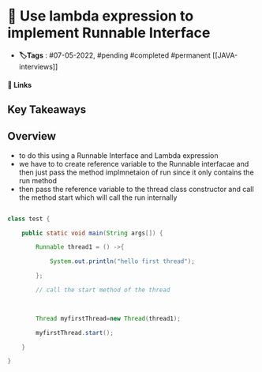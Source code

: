 # 📑 Use lambda expression to implement Runnable Interface

- **🏷️Tags** : #07-05-2022,  #pending #completed #permanent
[[JAVA-interviews]]
#### 🔗 Links


## Key Takeaways

## Overview
- to do this using a Runnable Interface and Lambda expression
- we have to to create reference variable to the Runnable interfacae and then just pass the method implmnetaion of run since it only contains the run method 
- then pass the reference variable to the thread class constructor and call the method start which will call the run internally


```java

class test {

    public static void main(String args[]) {

        Runnable thread1 = () ->{

            System.out.println("hello first thread");

        };

        // call the start method of the thread

  

        Thread myfirstThread=new Thread(thread1);

        myfirstThread.start();

    }

}

```

